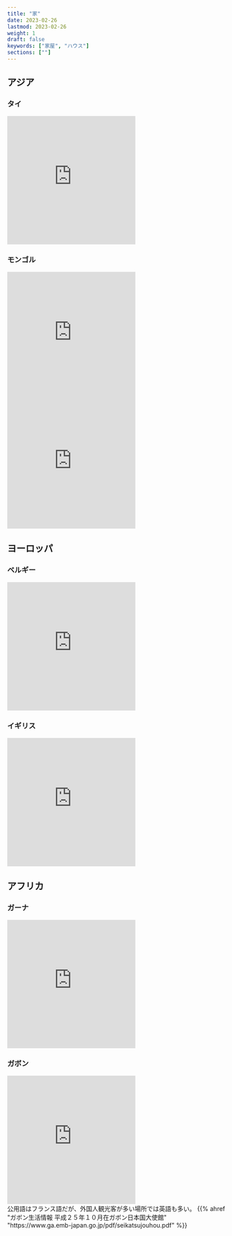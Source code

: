 ```yaml
---
title: "家"
date: 2023-02-26
lastmod: 2023-02-26
weight: 1
draft: false
keywords: ["家屋", "ハウス"]
sections: [""]
---
```


## アジア
### タイ

<div class="googlemap-if">
<iframe src="https://www.google.com/maps/embed?pb=!4v1677806587962!6m8!1m7!1s9AMrWCle0sd6YDWXVCplUg!2m2!1d13.78385165527636!2d100.4800355724545!3f268.8760753930231!4f0.21515041073530483!5f0.7820865974627469" width="295" height="295" style="border:0;" allowfullscreen="" loading="lazy" referrerpolicy="no-referrer-when-downgrade"></iframe>
</div>

### モンゴル

<div class="googlemap-if">
    <iframe src="https://www.google.com/maps/embed?pb=!4v1677394103199!6m8!1m7!1sXGPCGoiwUxoj_lstmAOlKQ!2m2!1d44.94242053213048!2d106.3236007843352!3f284.1202935018038!4f0.2440985444013819!5f1.2524160541835605" width="295" height="295" style="border:0;" allowfullscreen="" loading="lazy" referrerpolicy="no-referrer-when-downgrade"></iframe>
    <iframe src="https://www.google.com/maps/embed?pb=!4v1677395166642!6m8!1m7!1s2em4dwAoEu5HMKDYmSB-7w!2m2!1d47.33290928316569!2d110.6794113779528!3f123.50778845440978!4f-3.5760620203033824!5f1.6710413906733237" width="295" height="295" style="border:0;" allowfullscreen="" loading="lazy" referrerpolicy="no-referrer-when-downgrade"></iframe>
</div>

## ヨーロッパ
### ベルギー

<div class="googlemap-if">
<iframe src="https://www.google.com/maps/embed?pb=!4v1678557094468!6m8!1m7!1sKP65-whUq7db38X7-6wpyA!2m2!1d50.45278245868658!2d4.866271555959639!3f32.604494820724994!4f1.2497344896390956!5f0.7820865974627469" width="295" height="295" style="border:0;" allowfullscreen="" loading="lazy" referrerpolicy="no-referrer-when-downgrade"></iframe>
</div>

### イギリス

<div class="googlemap-if">
<iframe src="https://www.google.com/maps/embed?pb=!4v1677671090311!6m8!1m7!1srhjh_G1qsz-Stw1EUIC3Mw!2m2!1d51.54677375612285!2d-0.1776594417909041!3f211.95812872447297!4f3.541279414326482!5f1.5689463763092348" width="295" height="295" style="border:0;" allowfullscreen="" loading="lazy" referrerpolicy="no-referrer-when-downgrade"></iframe>
</div>

## アフリカ
### ガーナ

<div class="googlemap-if">
<iframe src="https://www.google.com/maps/embed?pb=!4v1678478125367!6m8!1m7!1sCdCsgKiN3JMekOFY91EAhQ!2m2!1d9.300791103887192!2d0.0192295073828421!3f253.48238110154813!4f-2.3334929168116645!5f0.4000000000000002" width="295" height="295" style="border:0;" allowfullscreen="" loading="lazy" referrerpolicy="no-referrer-when-downgrade"></iframe>
</div>

### ガボン

<div class="googlemap-if">

<iframe src="https://www.google.com/maps/embed?pb=!4v1677806055437!6m8!1m7!1ssQPHZ4LIAHLZiWJTiPEBMw!2m2!1d-24.65149887236554!2d25.89633105059427!3f39.00528969441202!4f-3.768960906802704!5f1.952266474749365" width="295" height="295" style="border:0;" allowfullscreen="" loading="lazy" referrerpolicy="no-referrer-when-downgrade"></iframe>
<div class="description">
公用語はフランス語だが、外国人観光客が多い場所では英語も多い。
{{% ahref "ガボン生活情報 平成２５年１０月在ガボン日本国大使館" "https://www.ga.emb-japan.go.jp/pdf/seikatsujouhou.pdf" %}}
</div>
</div>